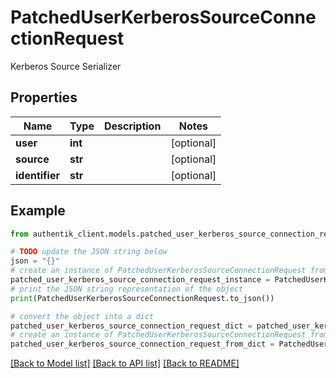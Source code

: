 # PatchedUserKerberosSourceConnectionRequest

Kerberos Source Serializer

## Properties

Name | Type | Description | Notes
------------ | ------------- | ------------- | -------------
**user** | **int** |  | [optional] 
**source** | **str** |  | [optional] 
**identifier** | **str** |  | [optional] 

## Example

```python
from authentik_client.models.patched_user_kerberos_source_connection_request import PatchedUserKerberosSourceConnectionRequest

# TODO update the JSON string below
json = "{}"
# create an instance of PatchedUserKerberosSourceConnectionRequest from a JSON string
patched_user_kerberos_source_connection_request_instance = PatchedUserKerberosSourceConnectionRequest.from_json(json)
# print the JSON string representation of the object
print(PatchedUserKerberosSourceConnectionRequest.to_json())

# convert the object into a dict
patched_user_kerberos_source_connection_request_dict = patched_user_kerberos_source_connection_request_instance.to_dict()
# create an instance of PatchedUserKerberosSourceConnectionRequest from a dict
patched_user_kerberos_source_connection_request_from_dict = PatchedUserKerberosSourceConnectionRequest.from_dict(patched_user_kerberos_source_connection_request_dict)
```
[[Back to Model list]](../README.md#documentation-for-models) [[Back to API list]](../README.md#documentation-for-api-endpoints) [[Back to README]](../README.md)



